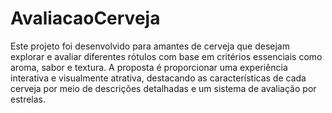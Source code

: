 # AvaliacaoCerveja
 Este projeto foi desenvolvido para amantes de cerveja que desejam explorar e avaliar diferentes rótulos com base em critérios essenciais como aroma, sabor e textura. A proposta é proporcionar uma experiência interativa e visualmente atrativa, destacando as características de cada cerveja por meio de descrições detalhadas e um sistema de avaliação por estrelas.
